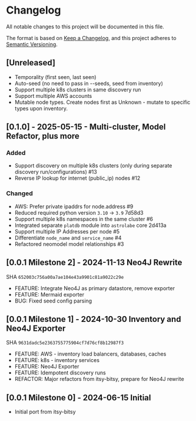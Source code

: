 # Changelog

All notable changes to this project will be documented in this file.

The format is based on [Keep a Changelog](https://keepachangelog.com/en/1.0.0/),
and this project adheres to [Semantic Versioning](https://semver.org/spec/v2.0.0.html).

## [Unreleased]
- Temporality (first seen, last seen)
- Auto-seed (no need to pass in --seeds, seed from inventory)
- Support multiple k8s clusters in same discovery run
- Support multiple AWS accounts
- Mutable node types.  Create nodes first as Unknown - mutate to specific types upon inventory.

## [0.1.0] - 2025-05-15 - Multi-cluster, Model Refactor, plus more
### Added
- Support discovery on multiple k8s clusters (only during separate discovery run/configurations) #13
- Reverse IP lookup for internet (public_ip) nodes #12

### Changed
- AWS: Prefer private ipaddrs for node.address #9
- Reduced required python version `3.10` -> `3.9` 7d58d3
- Support multiple k8s namespaces in the same cluster #6
- Integrated separate `platdb` module into `astrolabe` core 2d413a
- Support multiple IP Addresses per node #5
- Differentiate `node_name` and `service_name` #4
- Refactored neomodel model relationships #3

## [0.0.1 Milestone 2] - 2024-11-13 Neo4J Rewrite
SHA `652003c756a00a7ae104e43a9901c81a9022c29e`
- FEATURE: Integrate Neo4J as primary datastore, remove exporter
- FEATURE: Mermaid exporter
- BUG: Fixed seed config parsing

## [0.0.1 Milestone 1] - 2024-10-30 Inventory and Neo4J Exporter
SHA `9631dadc5e2363755775904cf7d76cf8b12987f3`
- FEATURE: AWS - inventory load balancers, databases, caches
- FEATURE: k8s - inventory services
- FEATURE: Neo4J Exporter
- FEATURE: Idempotent discovery runs
- REFACTOR: Major refactors from itsy-bitsy, prepare for Neo4J rewrite

## [0.0.1 Milestone 0] - 2024-06-15 Initial
- Initial port from itsy-bitsy

